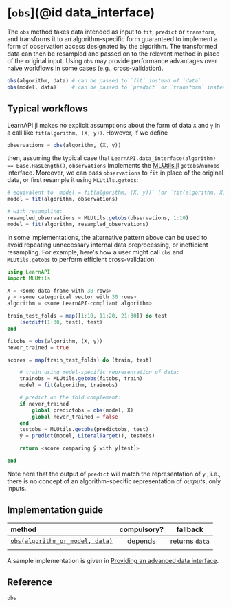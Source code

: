 # [`obs`](@id data_interface)

The `obs` method takes data intended as input to `fit`, `predict` or `transform`, and
transforms it to an algorithm-specific form guaranteed to implement a form of observation
access designated by the algorithm. The transformed data can then be resampled and passed
on to the relevant method in place of the original input. Using `obs` may provide
performance advantages over naive workflows in some cases (e.g., cross-validation).

```julia
obs(algorithm, data) # can be passed to `fit` instead of `data`
obs(model, data)     # can be passed to `predict` or `transform` instead of `data`
```

## Typical workflows

LearnAPI.jl makes no explicit assumptions about the form of data `X` and `y` in a call
like `fit(algorithm, (X, y))`. However, if we define

```julia
observations = obs(algorithm, (X, y))
```

then, assuming the typical case that `LearnAPI.data_interface(algorithm) == Base.HasLength()`, `observations` implements the [MLUtils.jl](https://juliaml.github.io/MLUtils.jl/dev/) `getobs`/`numobs` interface. Moreover, we can pass `observations` to `fit` in place of
the original data, or first resample it using `MLUtils.getobs`:

```julia
# equivalent to `model = fit(algorithm, (X, y))` (or `fit(algorithm, X, y))`:
model = fit(algorithm, observations)

# with resampling:
resampled_observations = MLUtils.getobs(observations, 1:10)
model = fit(algorithm, resampled_observations)
```

In some implementations, the alternative pattern above can be used to avoid repeating
unnecessary internal data preprocessing, or inefficient resampling.  For example, here's
how a user might call `obs` and `MLUtils.getobs` to perform efficient cross-validation:

```julia
using LearnAPI
import MLUtils

X = <some data frame with 30 rows>
y = <some categorical vector with 30 rows>
algorithm = <some LearnAPI-compliant algorithm>

train_test_folds = map([1:10, 11:20, 21:30]) do test
    (setdiff(1:30, test), test)
end

fitobs = obs(algorithm, (X, y))
never_trained = true

scores = map(train_test_folds) do (train, test)

    # train using model-specific representation of data:
    trainobs = MLUtils.getobs(fitobs, train)
    model = fit(algorithm, trainobs)

    # predict on the fold complement:
    if never_trained
        global predictobs = obs(model, X)
        global never_trained = false
    end
    testobs = MLUtils.getobs(predictobs, test)
    ŷ = predict(model, LiteralTarget(), testobs)

    return <score comparing ŷ with y[test]>

end
```

Note here that the output of `predict` will match the representation of `y` , i.e.,
there is no concept of an algorithm-specific representation of *outputs*, only inputs.


## Implementation guide

| method                                  | compulsory? | fallback       |
|:----------------------------------------|:-----------:|:--------------:|
| [`obs(algorithm_or_model, data)`](@ref) | depends     | returns `data` |
|                                         |             |                |

A sample implementation is given in [Providing an advanced data interface](@ref).


## Reference

```@docs
obs
```

